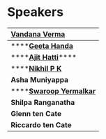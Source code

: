 # Speakers

| **​**[**Vandana Verma**](https://twitter.com/infosecVandana)**​** |
| :--- |
| \*\*\*\*[**Geeta Handa**](https://twitter.com/handa_geeta)**​** |
| \*\*\*\*[**Ajit Hatti**](https://twitter.com/ajithatti)\*\*\*\* |
| \*\*\*\*[**Nikhil P K**](https://twitter.com/nikchillz) |
| **Asha Muniyappa** |
| \*\*\*\*[**Swaroop** **Yermalkar**](https://twitter.com/swaroopsy) |
| **Shilpa Ranganatha** |
| **Glenn ten Cate** |
| **Riccardo ten Cate** |



